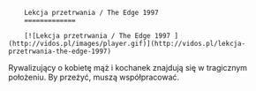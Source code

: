 
        Lekcja przetrwania / The Edge 1997 
        =============
        
        [![Lekcja przetrwania / The Edge 1997 ](http://vidos.pl/images/player.gif)](http://vidos.pl/lekcja-przetrwania-the-edge-1997)
        
        
 Rywalizujący o kobietę mąż i kochanek znajdują się w tragicznym położeniu. By przeżyć, muszą współpracować.
    